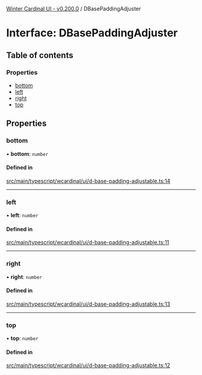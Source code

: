 [Winter Cardinal UI - v0.200.0](../index.md) / DBasePaddingAdjuster

# Interface: DBasePaddingAdjuster

## Table of contents

### Properties

- [bottom](DBasePaddingAdjuster.md#bottom)
- [left](DBasePaddingAdjuster.md#left)
- [right](DBasePaddingAdjuster.md#right)
- [top](DBasePaddingAdjuster.md#top)

## Properties

### bottom

• **bottom**: `number`

#### Defined in

[src/main/typescript/wcardinal/ui/d-base-padding-adjustable.ts:14](https://github.com/winter-cardinal/winter-cardinal-ui/blob/v0.200.0/src/main/typescript/wcardinal/ui/d-base-padding-adjustable.ts#L14)

___

### left

• **left**: `number`

#### Defined in

[src/main/typescript/wcardinal/ui/d-base-padding-adjustable.ts:11](https://github.com/winter-cardinal/winter-cardinal-ui/blob/v0.200.0/src/main/typescript/wcardinal/ui/d-base-padding-adjustable.ts#L11)

___

### right

• **right**: `number`

#### Defined in

[src/main/typescript/wcardinal/ui/d-base-padding-adjustable.ts:13](https://github.com/winter-cardinal/winter-cardinal-ui/blob/v0.200.0/src/main/typescript/wcardinal/ui/d-base-padding-adjustable.ts#L13)

___

### top

• **top**: `number`

#### Defined in

[src/main/typescript/wcardinal/ui/d-base-padding-adjustable.ts:12](https://github.com/winter-cardinal/winter-cardinal-ui/blob/v0.200.0/src/main/typescript/wcardinal/ui/d-base-padding-adjustable.ts#L12)
